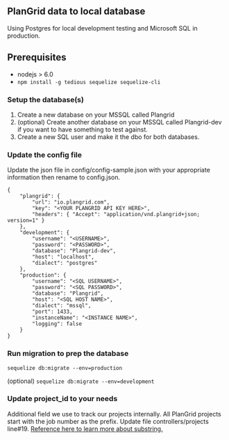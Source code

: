 ## PlanGrid data to local database

Using Postgres for local development testing and Microsoft SQL in production.


## Prerequisites

* nodejs > 6.0
* ```npm install -g tedious sequelize sequelize-cli```


### Setup the database(s)
1. Create a new database on your MSSQL called Plangrid
2. (optional) Create another database on your MSSQL called Plangrid-dev if you want to have something to test against.
3. Create a new SQL user and make it the dbo for both databases.

### Update the config file

Update the json file in config/config-sample.json with your appropriate information then rename to config.json.

```
{
	"plangrid": {
		"url": "io.plangrid.com",
		"key": "<YOUR PLANGRID API KEY HERE>",
		"headers": { "Accept": "application/vnd.plangrid+json; version=1" }
	},
	"development": {
	    "username": "<USERNAME>",
	    "password": "<PASSWORD>",
	    "database": "Plangrid-dev",
	    "host": "localhost",
	    "dialect": "postgres"
	},
	"production": {
	    "username": "<SQL USERNAME>",
	    "password": "<SQL PASSWORD>",
	    "database": "Plangrid",
	    "host": "<SQL HOST NAME>",
	    "dialect": "mssql",
	    "port": 1433,
	    "instanceName": "<INSTANCE NAME>",
	    "logging": false
	}
}
```

### Run migration to prep the database
``` sequelize db:migrate --env=production ```

(optional)
``` sequelize db:migrate --env=development ```


### Update project_id to your needs

Additional field we use to track our projects internally.  All PlanGrid projects start with the job number as the prefix.  Update file controllers/projects line#19.  [Reference here to learn more about substring.](https://developer.mozilla.org/en-US/docs/Web/JavaScript/Reference/Global_Objects/String/substring)